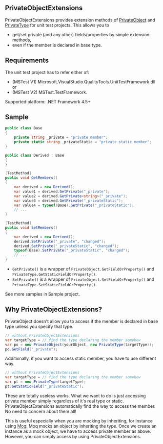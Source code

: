 PrivateObjectExtensions
---
PrivateObjectExtensions provides extension methods of [PrivateObject](https://docs.microsoft.com/en-us/dotnet/api/microsoft.visualstudio.testtools.unittesting.privateobject) and [PrivateType](https://docs.microsoft.com/en-us/dotnet/api/microsoft.visualstudio.testtools.unittesting.privatetype) for unit test projects. This allows you to
- get/set private (and any other) fields/properties by simple extension methods,
- even if the member is declared in base type.

Requirements
---
The unit test project has to refer either of:
- (MSTest V1) Microsoft.VisualStudio.QualityTools.UnitTestFramework.dll or
- (MSTest V2) MSTest.TestFramework.

Supported platform: .NET Framework 4.5+

Sample
---
```csharp
public class Base
{
    private string _private = "private member";
    private static string _privateStatic = "private static member";
}

public class Derived : Base
{
}
```
```csharp
[TestMethod]
public void GetMembers()
{
    var derived = new Derived();
    var value1 = derived.GetPrivate("_private");
    var value2 = derived.GetPrivate<string>("_private");
    var value3 = derived.GetPrivate("_privateStatic");
    var value4 = typeof(Base).GetPrivate("_privateStatic");
    // ...
}

[TestMethod]
public void SetMembers()
{
    var derived = new Derived();
    derived.SetPrivate("_private", "changed");
    derived.SetPrivate("_privateStatic", "changed");
    typeof(Base).SetPrivate("_privateStatic", "changed");
    // ...
}
```
- ```GetPrivate()``` is a wrapper of ```PrivateObject.GetFieldOrProperty()``` and ```PrivateType.GetStaticFieldOrProperty()```.
- ```SetPrivate()``` is a wrapper of ```PrivateObject.SetFieldOrProperty()``` and ```PrivateType.SetStaticFieldOrProperty()```.

See more samples in Sample project.

Why PrivateObjectExtensions?
---
PrivateObject doesn't allow you to access if the member is declared in base type unless you specify that type.
```csharp
// without PrivateObjectExtensions
var targetType = // find the type declaring the member somehow
var po = new PrivateObject(yourObject, new PrivateType(targetType));
po.GetField("_private");
```
Additionally, if you want to access static member, you have to use different way.
```csharp
// without PrivateObjectExtensions
var targetType = // find the type declaring the member somehow
var pt = new PrivateType(targetType);
pt.GetStaticField("_privateStatic");
```
These are totally useless works. What we want to do is just accessing private member simply regardless of it's real type or static. PrivateObjectExtensions automatically find the way to access the member. No need to concern about them all!

This is useful especially when you are mocking by inheriting, for instance using [Moq](https://github.com/moq). Moq mocks an object by inheriting the type. Once we create an instance as a mock object, we have to access private member as above. However, you can simply access by using PrivateObjectExtensions.
